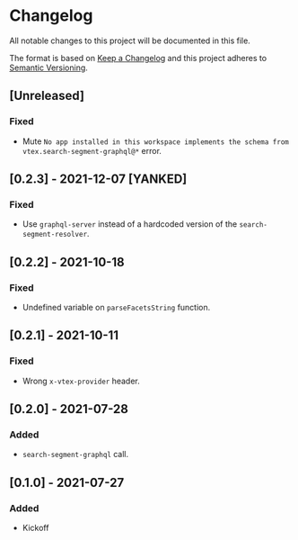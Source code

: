 # Changelog

All notable changes to this project will be documented in this file.

The format is based on [Keep a Changelog](http://keepachangelog.com/en/1.0.0/)
and this project adheres to [Semantic Versioning](http://semver.org/spec/v2.0.0.html).

## [Unreleased]

### Fixed
- Mute `No app installed in this workspace implements the schema from vtex.search-segment-graphql@*` error.

## [0.2.3] - 2021-12-07 [YANKED]

### Fixed
- Use `graphql-server` instead of a hardcoded version of the `search-segment-resolver`.

## [0.2.2] - 2021-10-18

### Fixed
- Undefined variable on `parseFacetsString` function.

## [0.2.1] - 2021-10-11

### Fixed
- Wrong `x-vtex-provider` header.

## [0.2.0] - 2021-07-28

### Added
- `search-segment-graphql` call.

## [0.1.0] - 2021-07-27
### Added
- Kickoff
